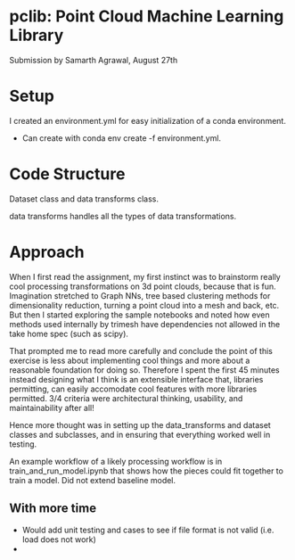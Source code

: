 # pclib: Point Cloud Machine Learning Library
Submission by Samarth Agrawal, August 27th


# Setup 
I created an environment.yml for easy initialization of a conda environment. 
- Can create with conda env create -f environment.yml. 

# Code Structure

Dataset class and data transforms class. 

data transforms handles all the types of data transformations. 

# Approach
When I first read the assignment, my first instinct was to brainstorm really cool processing transformations on 3d point clouds, because that is fun. Imagination stretched to Graph NNs, tree based clustering methods for dimensionality reduction, turning a point cloud into a mesh and back, etc. But then I started exploring the sample notebooks and noted how even methods used internally by trimesh have dependencies not allowed in the take home spec (such as scipy). 

That prompted me to read more carefully and conclude the point of this exercise is less about implementing cool things and more about a reasonable foundation for doing so. Therefore I spent the first 45 minutes instead designing what I think is an extensible interface that, libraries permitting, can easily accomodate cool features with more libraries permitted. 3/4 criteria were architectural thinking, usability, and maintainability after all!

Hence more thought was in setting up the data_transforms and dataset classes and subclasses, and in ensuring that everything worked well in testing. 

An example workflow of a likely processing workflow is in train_and_run_model.ipynb that shows how the pieces could fit together to train a model. Did not extend baseline model. 

## With more time
- Would add unit testing and cases to see if file format is not valid (i.e. load does not work)
- 